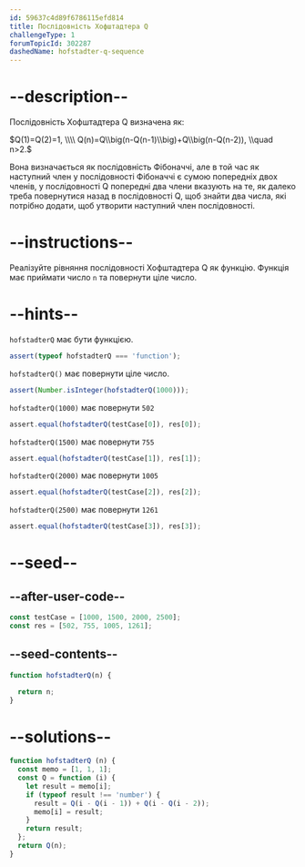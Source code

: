 ```yaml
---
id: 59637c4d89f6786115efd814
title: Послідовність Хофштадтера Q
challengeType: 1
forumTopicId: 302287
dashedName: hofstadter-q-sequence
---
```


# --description--

Послідовність Хофштадтера Q визначена як:

$Q(1)=Q(2)=1, \\\\ Q(n)=Q\\big(n-Q(n-1)\\big)+Q\\big(n-Q(n-2)), \\quad n>2.$

Вона визначається як послідовність Фібоначчі, але в той час як наступний член у послідовності Фібоначчі є сумою попередніх двох членів, у послідовності Q попередні два члени вказують на те, як далеко треба повернутися назад в послідовності Q, щоб знайти два числа, які потрібно додати, щоб утворити наступний член послідовності.

# --instructions--

Реалізуйте рівняння послідовності Хофштадтера Q як функцію. Функція має приймати число `n` та повернути ціле число.

# --hints--

`hofstadterQ` має бути функцією.

```js
assert(typeof hofstadterQ === 'function');
```

`hofstadterQ()` має повернути ціле число.

```js
assert(Number.isInteger(hofstadterQ(1000)));
```

`hofstadterQ(1000)` має повернути `502`

```js
assert.equal(hofstadterQ(testCase[0]), res[0]);
```

`hofstadterQ(1500)` має повернути `755`

```js
assert.equal(hofstadterQ(testCase[1]), res[1]);
```

`hofstadterQ(2000)` має повернути `1005`

```js
assert.equal(hofstadterQ(testCase[2]), res[2]);
```

`hofstadterQ(2500)` має повернути `1261`

```js
assert.equal(hofstadterQ(testCase[3]), res[3]);
```

# --seed--

## --after-user-code--

```js
const testCase = [1000, 1500, 2000, 2500];
const res = [502, 755, 1005, 1261];
```

## --seed-contents--

```js
function hofstadterQ(n) {

  return n;
}
```

# --solutions--

```js
function hofstadterQ (n) {
  const memo = [1, 1, 1];
  const Q = function (i) {
    let result = memo[i];
    if (typeof result !== 'number') {
      result = Q(i - Q(i - 1)) + Q(i - Q(i - 2));
      memo[i] = result;
    }
    return result;
  };
  return Q(n);
}
```
